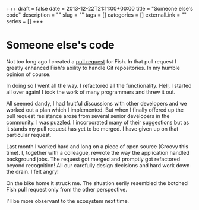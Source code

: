 +++ 
draft = false
date = 2013-12-22T21:11:00+00:00
title = "Someone else's code"
description = ""
slug = "" 
tags = []
categories = []
externalLink = ""
series = []
+++

Someone else\'s code
====================

Not too long ago I created a [pull
request](https://github.com/fish-shell/fish-shell/pull/978) for Fish. In
that pull request I greatly enhanced Fish's ability to handle Git
repositories. In my humble opinion of course.

In doing so I went all the way. I refactored all the functionality.
Hell, I started all over again! I took the work of many programmers and
threw it out.

All seemed dandy, I had fruitful discussions with other developers and
we worked out a plan which I implemented. But when I finally offered up
the pull request resistance arose from several senior developers in the
community. I was puzzled. I incorporated many of their suggestions but
as it stands my pull request has yet to be merged. I have given up on
that particular request.

Last month I worked hard and long on a piece of open source (Groovy this
time). I, together with a colleague, rewrote the way the application
handled background jobs. The request got merged and promptly got
refactored beyond recognition! All our carefully design decisions and
hard work down the drain. I felt angry!

On the bike home it struck me. The situation eerily resembled the
botched Fish pull request only from the other perspective.

I'll be more observant to the ecosystem next time.

